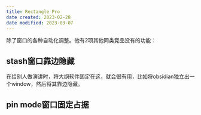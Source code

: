 ```yaml
---
title: Rectangle Pro
date created: 2023-02-28
date modified: 2023-03-07
---
```


除了窗口的各种自动化调整。他有2项其他同类竞品没有的功能：

## stash窗口靠边隐藏

在给别人做演讲时，将大纲软件固定在这，就会很有用，比如将obsidian独立出一个window，然后将其靠边隐藏。

## pin mode窗口固定占据
